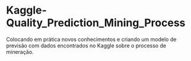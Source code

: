 # Kaggle-Quality_Prediction_Mining_Process
Colocando em prática  novos conhecimentos e criando um modelo de previsão com dados encontrados no Kaggle sobre o processo de mineração.
